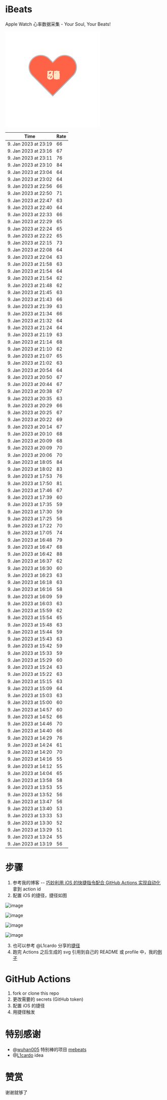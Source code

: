 # iBeats
Apple Watch 心率数据采集 - Your Soul, Your Beats!

![](./files/heart.svg)

<!--START_SECTION:my_heart_rate-->
| Time | Rate | 
 | ---- | ---- | 
| 9. Jan 2023 at 23:19 | 66 |
| 9. Jan 2023 at 23:16 | 67 |
| 9. Jan 2023 at 23:11 | 76 |
| 9. Jan 2023 at 23:10 | 84 |
| 9. Jan 2023 at 23:04 | 64 |
| 9. Jan 2023 at 23:02 | 64 |
| 9. Jan 2023 at 22:56 | 66 |
| 9. Jan 2023 at 22:50 | 71 |
| 9. Jan 2023 at 22:47 | 63 |
| 9. Jan 2023 at 22:40 | 64 |
| 9. Jan 2023 at 22:33 | 66 |
| 9. Jan 2023 at 22:29 | 65 |
| 9. Jan 2023 at 22:24 | 65 |
| 9. Jan 2023 at 22:22 | 65 |
| 9. Jan 2023 at 22:15 | 73 |
| 9. Jan 2023 at 22:08 | 64 |
| 9. Jan 2023 at 22:04 | 63 |
| 9. Jan 2023 at 21:58 | 63 |
| 9. Jan 2023 at 21:54 | 64 |
| 9. Jan 2023 at 21:54 | 62 |
| 9. Jan 2023 at 21:48 | 62 |
| 9. Jan 2023 at 21:45 | 63 |
| 9. Jan 2023 at 21:43 | 66 |
| 9. Jan 2023 at 21:39 | 63 |
| 9. Jan 2023 at 21:34 | 66 |
| 9. Jan 2023 at 21:32 | 64 |
| 9. Jan 2023 at 21:24 | 64 |
| 9. Jan 2023 at 21:19 | 63 |
| 9. Jan 2023 at 21:14 | 68 |
| 9. Jan 2023 at 21:10 | 62 |
| 9. Jan 2023 at 21:07 | 65 |
| 9. Jan 2023 at 21:02 | 63 |
| 9. Jan 2023 at 20:54 | 64 |
| 9. Jan 2023 at 20:50 | 67 |
| 9. Jan 2023 at 20:44 | 67 |
| 9. Jan 2023 at 20:38 | 67 |
| 9. Jan 2023 at 20:35 | 63 |
| 9. Jan 2023 at 20:29 | 66 |
| 9. Jan 2023 at 20:25 | 67 |
| 9. Jan 2023 at 20:22 | 69 |
| 9. Jan 2023 at 20:14 | 67 |
| 9. Jan 2023 at 20:10 | 68 |
| 9. Jan 2023 at 20:09 | 68 |
| 9. Jan 2023 at 20:09 | 70 |
| 9. Jan 2023 at 20:06 | 70 |
| 9. Jan 2023 at 18:05 | 84 |
| 9. Jan 2023 at 18:02 | 83 |
| 9. Jan 2023 at 17:53 | 76 |
| 9. Jan 2023 at 17:50 | 81 |
| 9. Jan 2023 at 17:46 | 67 |
| 9. Jan 2023 at 17:39 | 60 |
| 9. Jan 2023 at 17:35 | 59 |
| 9. Jan 2023 at 17:30 | 59 |
| 9. Jan 2023 at 17:25 | 56 |
| 9. Jan 2023 at 17:22 | 70 |
| 9. Jan 2023 at 17:05 | 74 |
| 9. Jan 2023 at 16:48 | 79 |
| 9. Jan 2023 at 16:47 | 68 |
| 9. Jan 2023 at 16:42 | 88 |
| 9. Jan 2023 at 16:37 | 62 |
| 9. Jan 2023 at 16:30 | 60 |
| 9. Jan 2023 at 16:23 | 63 |
| 9. Jan 2023 at 16:18 | 63 |
| 9. Jan 2023 at 16:16 | 58 |
| 9. Jan 2023 at 16:09 | 59 |
| 9. Jan 2023 at 16:03 | 63 |
| 9. Jan 2023 at 15:59 | 62 |
| 9. Jan 2023 at 15:54 | 65 |
| 9. Jan 2023 at 15:48 | 63 |
| 9. Jan 2023 at 15:44 | 59 |
| 9. Jan 2023 at 15:43 | 63 |
| 9. Jan 2023 at 15:42 | 59 |
| 9. Jan 2023 at 15:33 | 59 |
| 9. Jan 2023 at 15:29 | 60 |
| 9. Jan 2023 at 15:24 | 63 |
| 9. Jan 2023 at 15:22 | 63 |
| 9. Jan 2023 at 15:15 | 63 |
| 9. Jan 2023 at 15:09 | 64 |
| 9. Jan 2023 at 15:03 | 63 |
| 9. Jan 2023 at 15:00 | 60 |
| 9. Jan 2023 at 14:57 | 60 |
| 9. Jan 2023 at 14:52 | 66 |
| 9. Jan 2023 at 14:46 | 70 |
| 9. Jan 2023 at 14:40 | 66 |
| 9. Jan 2023 at 14:29 | 76 |
| 9. Jan 2023 at 14:24 | 61 |
| 9. Jan 2023 at 14:20 | 70 |
| 9. Jan 2023 at 14:16 | 55 |
| 9. Jan 2023 at 14:12 | 55 |
| 9. Jan 2023 at 14:04 | 65 |
| 9. Jan 2023 at 13:58 | 58 |
| 9. Jan 2023 at 13:53 | 55 |
| 9. Jan 2023 at 13:52 | 56 |
| 9. Jan 2023 at 13:47 | 56 |
| 9. Jan 2023 at 13:40 | 53 |
| 9. Jan 2023 at 13:33 | 53 |
| 9. Jan 2023 at 13:30 | 52 |
| 9. Jan 2023 at 13:29 | 51 |
| 9. Jan 2023 at 13:24 | 55 |
| 9. Jan 2023 at 13:19 | 56 |

<!--END_SECTION:my_heart_rate-->

# 步骤
1. 参考我的博客 -- [巧妙利用 iOS 的快捷指令配合 GitHub Actions 实现自动化](https://github.com/yihong0618/gitblog/issues/198) 拿到 action id
2. 配置 iOS 的捷径，捷径如图

![image](https://user-images.githubusercontent.com/15976103/122154218-0db0b480-ce97-11eb-93bb-5aec07c558dc.png)

![image](https://user-images.githubusercontent.com/15976103/122154236-186b4980-ce97-11eb-8e4b-70551a0391ae.png)

![image](https://user-images.githubusercontent.com/15976103/122154268-2d47dd00-ce97-11eb-902e-3acf292265a9.png)

![image](https://user-images.githubusercontent.com/15976103/122174055-fa144680-ceb4-11eb-9be2-3eb83cd516f7.png)

3. 也可以参考 @L1cardo 分享的[捷径](https://www.icloud.com/shortcuts/6ab6047b459c41ad822ad6b94b1c03d4)
4. 跑完 Actions 之后生成的 svg 引用到自己的 README 或 profile 中，我的[例子](https://github.com/yihong0618) 

# GitHub Actions

1. fork or clone this repo
2. 更改需要的 secrets (GitHub token)
3. 配置 iOS 的捷径
4. 用捷径触发

# 特别感谢
- @[wuhan005](https://github.com/wuhan005) 特别棒的项目 [mebeats](https://github.com/wuhan005/mebeats)
- @[L1cardo](https://github.com/L1cardo) idea

# 赞赏
谢谢就够了
